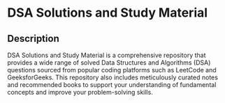 # DSA Solutions and Study Material

## Description
DSA Solutions and Study Material is a comprehensive repository that provides a wide range of solved Data Structures and Algorithms (DSA) questions sourced from popular coding platforms such as LeetCode and GeeksforGeeks. This repository also includes meticulously curated notes and recommended books to support your understanding of fundamental concepts and improve your problem-solving skills.
